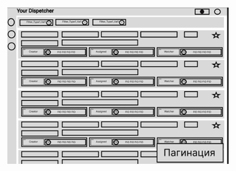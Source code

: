 ```tsx { "file": "./OrdersFilterClosedPage.tsx" }
```
![Image](../../templates/OrdersFilterClosedPage/ordersFilter-closed2.png)


